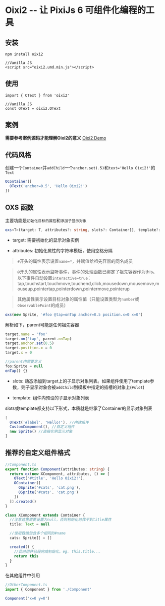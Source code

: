 # Oixi2 -- 让 PixiJs 6 可组件化编程的工具

## 安装

```
npm install oixi2

//Vanilla JS
<script src="oixi2.umd.min.js"></script>
```

## 使用
``` 
import { OText } from 'oixi2'

//Vanilla JS
const OText = oixi2.OText
```

## 案例

**需要参考案例源码才能理解Oixi2的意义** [Oixi2 Demo](https://github.com/WLDragon/oixi2_demo)

## 代码风格

创建一个`Container`并`addChild`一个`anchor.set(.5)`和`text='Hello Oixi2!'`的`Text`

``` ts
OContainer([
  OText('anchor=0.5', 'Hello Oixi2!')
])
```

## OXS 函数

主要功能是`初始化目标的属性`和`添加子显示对象`

``` ts
oxs<T>(target: T, attributes?: string, slots?: Container[], template?: () => Container[]): T
```

- target: 需要初始化的显示对象实例

- attributes: 初始化属性的字符串模板，使用空格分隔

> `#`开头的属性表示设置`name=*`，并赋值给祖先容器的同名成员

> `@`开头的属性表示监听事件，事件的处理函数已绑定了祖先容器作为this。
> 以下事件自动设置`interactive=true`：tap,touchstart,touchmove,touchend,click,mousedown,mousemove,mouseup,pointertap,pointerdown,pointermove,pointerup

> 其他属性表示设置目标对象的属性值（只能设置类型为`number`或`ObservablePoint`的成员）

``` ts
oxs(new Sprite, '#foo @tap=onTap anchor=0.5 position.x=0 x=0')
```

解析如下，parent可能是任何祖先容器

``` ts
target.name = 'foo'
target.on('tap', parent.onTap)
target.anchor.set(0.5)
target.position.x = 0
target.x = 0

//parent内需要定义
foo:Sprite = null
onTap() {}
```

- slots: 动态添加到target上的子显示对象列表。如果组件使用了template参数，则子显示对象会被`addChild`到模板中指定的插槽的对象上(`#slot`)

- template: 组件内预设的子显示对象列表

slots或template都支持以下形式，本质就是继承了Container的显示对象列表

``` ts
[
  OText('#label', 'Hello!'), //内建组件
  CustomComponent(), //自定义组件
  new Sprite() //直接实例显示对象
]
```

## 推荐的自定义组件格式

``` ts
//Component.ts
export function Component(attributes: string) {
  return ox(new XComponent, attributes, () => [
    OText('#title', 'Hello Oixi2!'),
    OContainer([
      OSprite('#cats', 'cat.png'),
      OSprite('#cats', 'cat.png')
    ])
  ]).created()
}

class XComponent extends Container {
  //注意这里需要设置为null，否则初始化时找不到title属性
  title: Text = null 

  //使用数组包含多个相同的#name
  cats: Sprite[] = [] 

  created() {
    //此时组件已经完成初始化。eg. this.title...
    return this
  }
}
```

在其他组件中引用

``` ts
//OtherComponent.ts
import { Component } from './Component'

Component('x=0 y=0')
```

